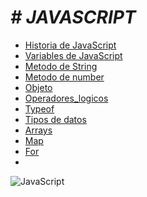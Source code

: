 <h1><em> # JAVASCRIPT </em></h1>



- [Historia de JavaScript](#historiadeJavaScript) 
- [Variables de JavaScript](#Variables_de_JavaScript)
- [Metodo de String](#metodoDeString_de_JavaScript)
- [Metodo de number](#metodoDeNumber_de_JavaScript)
- [Objeto](#Objetos_de_JavaScript)
- [Operadores_logicos](#Operadores_logicos_JavaScript)
- [Typeof](#Typeof_JavaScript)
- [Tipos de datos](#Tipos_de_datos_JavaScript)
- [Arrays](#Arrray_JavaScript)
- [Map](#Map_JavaScript)
- [For](#For_JavaScript)
- 




![JavaScript](https://github.com/javierrivarola1/JavaScript/assets/156439571/f015afd1-629b-48d9-8166-6d2c1d322ee0)
